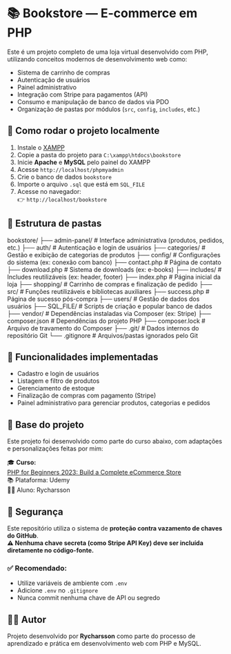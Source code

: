 # 📚 Bookstore — E-commerce em PHP

Este é um projeto completo de uma loja virtual desenvolvido com PHP, utilizando conceitos modernos de desenvolvimento web como:

- Sistema de carrinho de compras
- Autenticação de usuários
- Painel administrativo
- Integração com Stripe para pagamentos (API)
- Consumo e manipulação de banco de dados via PDO
- Organização de pastas por módulos (`src`, `config`, `includes`, etc.)

## 🚀 Como rodar o projeto localmente

1. Instale o [XAMPP](https://www.apachefriends.org/index.html)
2. Copie a pasta do projeto para `C:\xampp\htdocs\bookstore`
3. Inicie **Apache** e **MySQL** pelo painel do XAMPP
4. Acesse `http://localhost/phpmyadmin`
5. Crie o banco de dados `bookstore`
6. Importe o arquivo `.sql` que está em `SQL_FILE`
7. Acesse no navegador:  
   👉 `http://localhost/bookstore`


## 📂 Estrutura de pastas

bookstore/
├── admin-panel/        # Interface administrativa (produtos, pedidos, etc.)
├── auth/               # Autenticação e login de usuários
├── categories/         # Gestão e exibição de categorias de produtos
├── config/             # Configurações do sistema (ex: conexão com banco)
├── contact.php         # Página de contato
├── download.php        # Sistema de downloads (ex: e-books)
├── includes/           # Includes reutilizáveis (ex: header, footer)
├── index.php           # Página inicial da loja
├── shopping/           # Carrinho de compras e finalização de pedido
├── src/                # Funções reutilizáveis e bibliotecas auxiliares
├── success.php         # Página de sucesso pós-compra
├── users/              # Gestão de dados dos usuários
├── SQL_FILE/           # Scripts de criação e popular banco de dados
├── vendor/             # Dependências instaladas via Composer (ex: Stripe)
├── composer.json       # Dependências do projeto PHP
├── composer.lock       # Arquivo de travamento do Composer
├── .git/               # Dados internos do repositório Git
└── .gitignore          # Arquivos/pastas ignorados pelo Git


## 📌 Funcionalidades implementadas

- Cadastro e login de usuários
- Listagem e filtro de produtos
- Gerenciamento de estoque
- Finalização de compras com pagamento (Stripe)
- Painel administrativo para gerenciar produtos, categorias e pedidos


## 🧠 Base do projeto

Este projeto foi desenvolvido como parte do curso abaixo, com adaptações e personalizações feitas por mim:

🎓 **Curso:**  
[PHP for Beginners 2023: Build a Complete eCommerce Store](https://www.udemy.com/course/php-for-beginners-2023-build-complete-ecommerce-store)  
📚 Plataforma: Udemy  
👨‍🎓 Aluno: Rycharsson

## 🔐 Segurança

Este repositório utiliza o sistema de **proteção contra vazamento de chaves do GitHub**.  
**⚠️ Nenhuma chave secreta (como Stripe API Key) deve ser incluída diretamente no código-fonte.**

### ✅ Recomendado:
- Utilize variáveis de ambiente com `.env`
- Adicione `.env` no `.gitignore`
- Nunca commit nenhuma chave de API ou segredo


## 🧑‍💻 Autor

Projeto desenvolvido por **Rycharsson** como parte do processo de aprendizado e prática em desenvolvimento web com PHP e MySQL.

